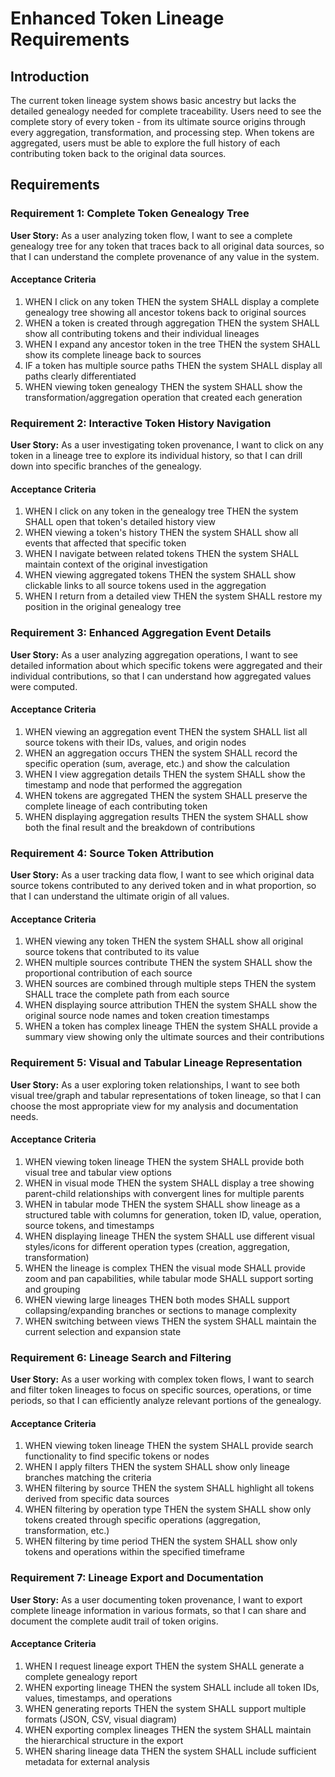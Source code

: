 # Enhanced Token Lineage Requirements

## Introduction

The current token lineage system shows basic ancestry but lacks the detailed genealogy needed for complete traceability. Users need to see the complete story of every token - from its ultimate source origins through every aggregation, transformation, and processing step. When tokens are aggregated, users must be able to explore the full history of each contributing token back to the original data sources.

## Requirements

### Requirement 1: Complete Token Genealogy Tree

**User Story:** As a user analyzing token flow, I want to see a complete genealogy tree for any token that traces back to all original data sources, so that I can understand the complete provenance of any value in the system.

#### Acceptance Criteria

1. WHEN I click on any token THEN the system SHALL display a complete genealogy tree showing all ancestor tokens back to original sources
2. WHEN a token is created through aggregation THEN the system SHALL show all contributing tokens and their individual lineages
3. WHEN I expand any ancestor token in the tree THEN the system SHALL show its complete lineage back to sources
4. IF a token has multiple source paths THEN the system SHALL display all paths clearly differentiated
5. WHEN viewing token genealogy THEN the system SHALL show the transformation/aggregation operation that created each generation

### Requirement 2: Interactive Token History Navigation

**User Story:** As a user investigating token provenance, I want to click on any token in a lineage tree to explore its individual history, so that I can drill down into specific branches of the genealogy.

#### Acceptance Criteria

1. WHEN I click on any token in the genealogy tree THEN the system SHALL open that token's detailed history view
2. WHEN viewing a token's history THEN the system SHALL show all events that affected that specific token
3. WHEN I navigate between related tokens THEN the system SHALL maintain context of the original investigation
4. WHEN viewing aggregated tokens THEN the system SHALL show clickable links to all source tokens used in the aggregation
5. WHEN I return from a detailed view THEN the system SHALL restore my position in the original genealogy tree

### Requirement 3: Enhanced Aggregation Event Details

**User Story:** As a user analyzing aggregation operations, I want to see detailed information about which specific tokens were aggregated and their individual contributions, so that I can understand how aggregated values were computed.

#### Acceptance Criteria

1. WHEN viewing an aggregation event THEN the system SHALL list all source tokens with their IDs, values, and origin nodes
2. WHEN an aggregation occurs THEN the system SHALL record the specific operation (sum, average, etc.) and show the calculation
3. WHEN I view aggregation details THEN the system SHALL show the timestamp and node that performed the aggregation
4. WHEN tokens are aggregated THEN the system SHALL preserve the complete lineage of each contributing token
5. WHEN displaying aggregation results THEN the system SHALL show both the final result and the breakdown of contributions

### Requirement 4: Source Token Attribution

**User Story:** As a user tracking data flow, I want to see which original data source tokens contributed to any derived token and in what proportion, so that I can understand the ultimate origin of all values.

#### Acceptance Criteria

1. WHEN viewing any token THEN the system SHALL show all original source tokens that contributed to its value
2. WHEN multiple sources contribute THEN the system SHALL show the proportional contribution of each source
3. WHEN sources are combined through multiple steps THEN the system SHALL trace the complete path from each source
4. WHEN displaying source attribution THEN the system SHALL show the original source node names and token creation timestamps
5. WHEN a token has complex lineage THEN the system SHALL provide a summary view showing only the ultimate sources and their contributions

### Requirement 5: Visual and Tabular Lineage Representation

**User Story:** As a user exploring token relationships, I want to see both visual tree/graph and tabular representations of token lineage, so that I can choose the most appropriate view for my analysis and documentation needs.

#### Acceptance Criteria

1. WHEN viewing token lineage THEN the system SHALL provide both visual tree and tabular view options
2. WHEN in visual mode THEN the system SHALL display a tree showing parent-child relationships with convergent lines for multiple parents
3. WHEN in tabular mode THEN the system SHALL show lineage as a structured table with columns for generation, token ID, value, operation, source tokens, and timestamps
4. WHEN displaying lineage THEN the system SHALL use different visual styles/icons for different operation types (creation, aggregation, transformation)
5. WHEN the lineage is complex THEN the visual mode SHALL provide zoom and pan capabilities, while tabular mode SHALL support sorting and grouping
6. WHEN viewing large lineages THEN both modes SHALL support collapsing/expanding branches or sections to manage complexity
7. WHEN switching between views THEN the system SHALL maintain the current selection and expansion state

### Requirement 6: Lineage Search and Filtering

**User Story:** As a user working with complex token flows, I want to search and filter token lineages to focus on specific sources, operations, or time periods, so that I can efficiently analyze relevant portions of the genealogy.

#### Acceptance Criteria

1. WHEN viewing token lineage THEN the system SHALL provide search functionality to find specific tokens or nodes
2. WHEN I apply filters THEN the system SHALL show only lineage branches matching the criteria
3. WHEN filtering by source THEN the system SHALL highlight all tokens derived from specific data sources
4. WHEN filtering by operation type THEN the system SHALL show only tokens created through specific operations (aggregation, transformation, etc.)
5. WHEN filtering by time period THEN the system SHALL show only tokens and operations within the specified timeframe

### Requirement 7: Lineage Export and Documentation

**User Story:** As a user documenting token provenance, I want to export complete lineage information in various formats, so that I can share and document the complete audit trail of token origins.

#### Acceptance Criteria

1. WHEN I request lineage export THEN the system SHALL generate a complete genealogy report
2. WHEN exporting lineage THEN the system SHALL include all token IDs, values, timestamps, and operations
3. WHEN generating reports THEN the system SHALL support multiple formats (JSON, CSV, visual diagram)
4. WHEN exporting complex lineages THEN the system SHALL maintain the hierarchical structure in the export
5. WHEN sharing lineage data THEN the system SHALL include sufficient metadata for external analysis